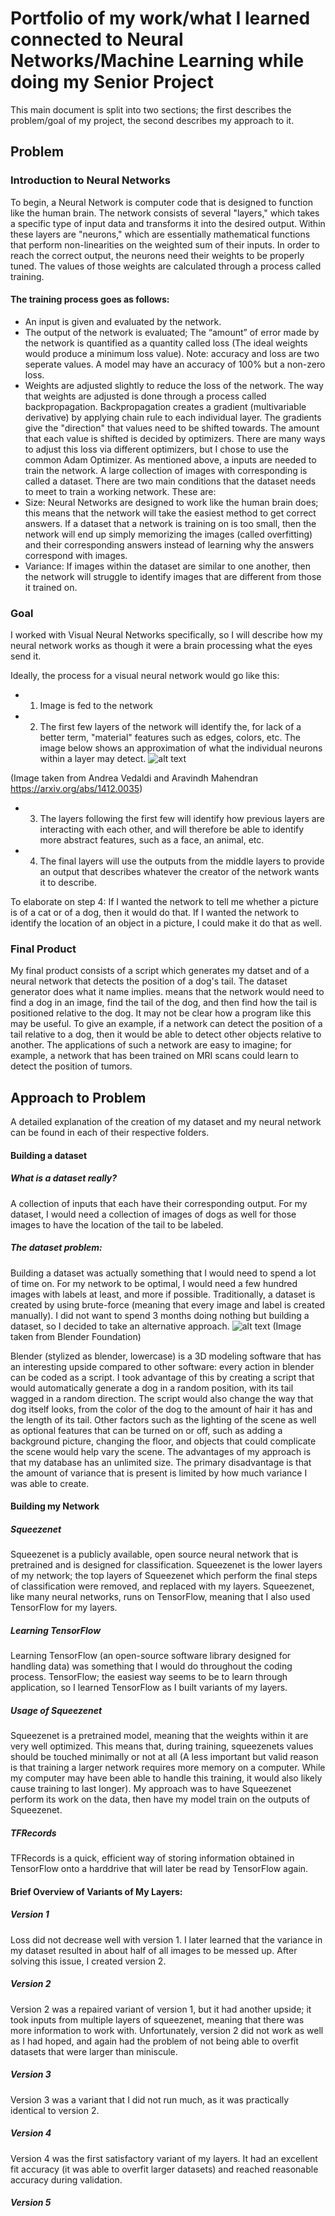 # Portfolio of my work/what I learned connected to Neural Networks/Machine Learning while doing my Senior Project
This main document is split into two sections; the first describes the problem/goal of my project, the second describes my approach to it.


## Problem
### Introduction to Neural Networks
To begin, a Neural Network is computer code that is designed to function like the human brain. The network consists of several "layers," which takes a specific type of input data and transforms it into the desired output. Within these layers are "neurons," which are essentially mathematical functions that perform non-linearities on the weighted sum of their inputs. In order to reach the correct output, the neurons need their weights to be properly tuned. The values of those weights are calculated through a process called training. 
#### The training process goes as follows:
 * An input is given and evaluated by the network.
 * The output of the network is evaluated; The “amount” of error made by the network is quantified as a quantity called loss (The ideal weights would produce a minimum loss value). Note: accuracy and loss are two seperate values. A model may have an accuracy of 100% but a non-zero loss.
 * Weights are adjusted slightly to reduce the loss of the network. The way that weights are adjusted is done through a process called backpropagation. Backpropagation creates a gradient (multivariable derivative) by applying chain rule to each individual layer. The gradients give the "direction" that values need to be shifted towards. The amount that each value is shifted is decided by optimizers. There are many ways to adjust this loss via different optimizers, but I chose to use the common Adam Optimizer. 
As mentioned above, a inputs are needed to train the network. A large collection of images with corresponding is called a dataset. There are two main conditions that the dataset needs to meet to train a working network. These are:
 * Size: Neural Networks are designed to work like the human brain does; this means that the network will take the easiest method to get correct answers. If a dataset that a network is training on is too small, then the network will end up simply memorizing the images (called overfitting) and their corresponding answers instead of learning why the answers correspond with images.
 * Variance: If images within the dataset are similar to one another, then the network will struggle to identify images that are different from those it trained on.


### Goal
I worked with Visual Neural Networks specifically, so I will describe how my neural network works as though it were a brain processing what the eyes send it.

Ideally, the process for a visual neural network would go like this:
* 1) Image is fed to the network
* 2) The first few layers of the network will identify the, for lack of a better term, "material" features such as edges, colors, etc. The image below shows an approximation of what the individual neurons within a layer may detect.
![alt text](http://cs231n.github.io/assets/cnnvis/filt1.jpeg) 

(Image taken from Andrea Vedaldi and Aravindh Mahendran https://arxiv.org/abs/1412.0035)

* 3) The layers following the first few will identify how previous layers are interacting with each other, and will therefore be able to identify more abstract features, such as a face, an animal, etc.
* 4) The final layers will use the outputs from the middle layers to provide an output that describes whatever the creator of the network wants it to describe.

To elaborate on step 4: If I wanted the network to tell me whether a picture is of a cat or of a dog, then it would do that. If I wanted the network to identify the location of an object in a picture, I could make it do that as well.



### Final Product
My final product consists of a script which generates my datset and of a neural network that detects the position of a dog's tail. The dataset generator does what it name implies. means that the network would need to find a dog in an image, find the tail of the dog, and then find how the tail is positioned relative to the dog. It may not be clear how a program like this may be useful. To give an example, if a network can detect the position of a tail relative to a dog, then it would be able to detect other objects relative to another. The applications of such a network are easy to imagine; for example, a network that has been trained on MRI scans could learn to detect the position of tumors. 


## Approach to Problem

A detailed explanation of the creation of my dataset and my neural network can be found in each of their respective folders.
#### Building a dataset
##### What is a dataset really?
A collection of inputs that each have their corresponding output. For my dataset, I would need a collection of images of dogs as well for those images to have the location of the tail to be labeled. 
##### The dataset problem:
Building a dataset was actually something that I would need to spend a lot of time on. For my network to be optimal, I would need a few hundred images with labels at least, and more if possible. Traditionally, a dataset is created by using brute-force (meaning that every image and label is created manually). I did not want to spend 3 months doing nothing but building a dataset, so I decided to take an alternative approach. 
![alt text](https://i.imgur.com/zNROvm9.png)
(Image taken from Blender Foundation)

Blender (stylized as blender, lowercase) is a 3D modeling software that has an interesting upside compared to other software: every action in blender can be coded as a script. I took advantage of this by creating a script that would automatically generate a dog in a random position, with its tail wagged in a random direction. The script would also change the way that dog itself looks, from the color of the dog to the amount of hair it has and the length of its tail. Other factors such as the lighting of the scene as well as optional features that can be turned on or off, such as adding a background picture, changing the floor, and objects that could complicate the scene would help vary the scene. 
The advantages of my approach is that my database has an unlimited size. The primary disadvantage is that the amount of variance that is present is limited by how much variance I was able to create.

#### Building my Network
##### Squeezenet
Squeezenet is a publicly available, open source neural network that is pretrained and is designed for classification. Squeezenet is the lower layers of my network; the top layers of Squeezenet which perform the final steps of classification were removed, and replaced with my layers. Squeezenet, like many neural networks, runs on TensorFlow, meaning that I also used TensorFlow for my layers. 
##### Learning TensorFlow
Learning TensorFlow (an open-source software library designed for handling data) was something that I would do throughout the coding process. TensorFlow; the easiest way seems to be to learn through application, so I learned TensorFlow as I built variants of my layers.
##### Usage of Squeezenet
Squeezenet is a pretrained model, meaning that the weights within it are very well optimized. This means that, during training, squeezenets values should be touched minimally or not at all (A less important but valid reason is that training a larger network requires more memory on a computer. While my computer may have been able to handle this training, it would also likely cause training to last longer). My approach was to have Squeezenet perform its work on the data, then have my model train on the outputs of Squeezenet. 
##### TFRecords
TFRecords is a quick, efficient way of storing information obtained in TensorFlow onto a harddrive that will later be read by TensorFlow again. 

#### Brief Overview of Variants of My Layers:

##### Version 1
Loss did not decrease well with version 1. I later learned that the variance in my dataset resulted in about half of all images to be messed up. After solving this issue, I created version 2.
##### Version 2
Version 2 was a repaired variant of version 1, but it had another upside; it took inputs from multiple layers of squeezenet, meaning that there was more information to work with. Unfortunately, version 2 did not work as well as I had hoped, and again had the problem of not being able to overfit datasets that were larger than miniscule.
##### Version 3
Version 3 was a variant that I did not run much, as it was practically identical to version 2. 
##### Version 4
Version 4 was the first satisfactory variant of my layers. It had an excellent fit accuracy (it was able to overfit larger datasets) and reached reasonable accuracy during validation.
##### Version 5
